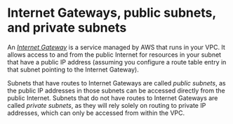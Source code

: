 # Internet Gateways, public subnets, and private subnets

An _[Internet Gateway](https://docs.aws.amazon.com/vpc/latest/userguide/VPC_Internet_Gateway.html)_ is a service managed
by AWS that runs in your VPC. It allows access to and from the public Internet for resources in your subnet that have
a public IP address (assuming you configure a route table entry in that subnet pointing to the Internet Gateway).

Subnets that have routes to Internet Gateways are called _public subnets_, as the public IP addresses in those subnets
can be accessed directly from the public Internet. Subnets that do not have routes to Internet Gateways are called
_private subnets_, as they will rely solely on routing to private IP addresses, which can only be accessed from within
the VPC.


<!-- ##DOCS-SOURCER-START
{"sourcePlugin":"local-copier","hash":"d47dde0089191a4a4707e0f5c050d2dd"}
##DOCS-SOURCER-END -->

